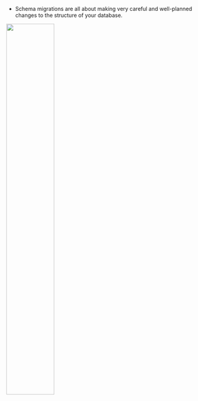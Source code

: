 - Schema migrations are all about making very careful and well-planned changes to the structure of your database.

[<img src="./pictures/transaction_error.png" width="50%"/>](./pictures/transaction_error.png)
